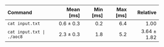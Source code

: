 | Command | Mean [ms] | Min [ms] | Max [ms] | Relative |
|:---|---:|---:|---:|---:|
| `cat input.txt` | 0.6 ± 0.3 | 0.2 | 6.4 | 1.00 |
| `cat input.txt \| ./aoc8` | 2.3 ± 0.3 | 1.8 | 5.2 | 3.64 ± 1.82 |
